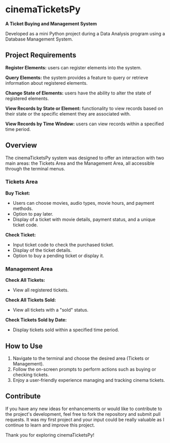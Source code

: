 # cinemaTicketsPy

**A Ticket Buying and Management System**

Developed as a mini Python project during a Data Analysis program using a Database Management System.

## Project Requirements

**Register Elements:** users can register elements into the system.

**Query Elements:** the system provides a feature to query or retrieve information about registered elements.

**Change State of Elements:** users have the ability to alter the state of registered elements.

**View Records by State or Element:** functionality to view records based on their state or the specific element they are associated with.

**View Records by Time Window:** users can view records within a specified time period.

## Overview

The cinemaTicketsPy system was designed to offer an interaction with two main areas: the Tickets Area and the Management Area, all accessible through the terminal menus.

### Tickets Area

**Buy Ticket:**
  - Users can choose movies, audio types, movie hours, and payment methods.
  - Option to pay later.
  - Display of a ticket with movie details, payment status, and a unique ticket code.

**Check Ticket:**
  - Input ticket code to check the purchased ticket.
  - Display of the ticket details.
  - Option to buy a pending ticket or display it.

### Management Area

**Check All Tickets:**
  - View all registered tickets.

**Check All Tickets Sold:**
  - View all tickets with a "sold" status.

**Check Tickets Sold by Date:**
  - Display tickets sold within a specified time period.

## How to Use

1. Navigate to the terminal and choose the desired area (Tickets or Management).
2. Follow the on-screen prompts to perform actions such as buying or checking tickets.
3. Enjoy a user-friendly experience managing and tracking cinema tickets.

## Contribute

If you have any new ideas for enhancements or would like to contribute to the project's development, feel free to fork the repository and submit pull requests. It was my first project and your input could be really valuable as I continue to learn and improve this project.

Thank you for exploring cinemaTicketsPy!